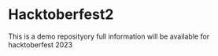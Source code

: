# Hacktoberfest2
This is a demo reposityory full information will be available for hacktoberfest 2023 
